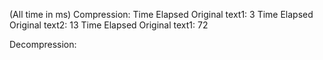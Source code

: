 (All time in ms)
Compression:
Time Elapsed Original text1: 3
Time Elapsed Original text2: 13
Time Elapsed Original text1: 72

Decompression:
